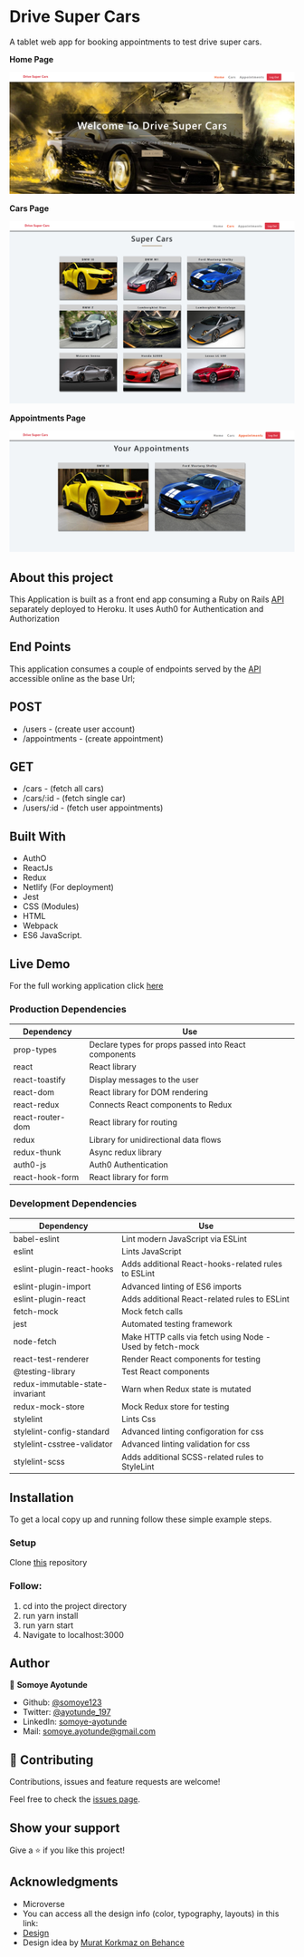 # Drive Super Cars

A tablet web app for booking appointments to test drive super cars.

**Home Page**

<p align="center">
  <img src="./Home.png">
</p>

**Cars Page**

<p align="center">
  <img src="./Cars.png">
</p>

**Appointments Page**

<p align="center">
  <img src="./Appointments.png">
</p>

## About this project
This Application is built as a front end app consuming a Ruby on Rails [API](https://drive-super-cars.herokuapp.com) separately deployed to Heroku. It uses Auth0 for Authentication and Authorization

## End Points
This application consumes a couple of endpoints served by the [API](https://drive-super-cars.herokuapp.com) accessible online as the base Url;

## POST
- /users - (create user account)
- /appointments - (create appointment)

## GET
- /cars - (fetch all cars)
- /cars/:id - (fetch single car)
- /users/:id - (fetch user appointments)

## Built With
- AuthO
- ReactJs
- Redux
- Netlify (For deployment)
- Jest
- CSS (Modules)
- HTML
- Webpack
- ES6 JavaScript.

## Live Demo
For the full working application click [here](https://drive-super-cars.netlify.app)

### Production Dependencies

| **Dependency**   | **Use**                                                 |
| ---------------- | --------------------------------------------------------|
| prop-types       | Declare types for props passed into React components    |
| react            | React library                                           |
| react-toastify   | Display messages to the user                            |
| react-dom        | React library for DOM rendering                         |
| react-redux      | Connects React components to Redux                      |
| react-router-dom | React library for routing                               |
| redux            | Library for unidirectional data flows                   |
| redux-thunk      | Async redux library                                     |
| auth0-js         | Auth0 Authentication                                    |
| react-hook-form  | React library for form                                  |

### Development Dependencies

| **Dependency**                  | **Use**                                                          |
| ------------------------------- | ---------------------------------------------------------------- |
| babel-eslint                    | Lint modern JavaScript via ESLint                                |
| eslint                          | Lints JavaScript                                                 |
| eslint-plugin-react-hooks       | Adds additional React-hooks-related rules to ESLint              |
| eslint-plugin-import            | Advanced linting of ES6 imports                                  |
| eslint-plugin-react             | Adds additional React-related rules to ESLint                    |
| fetch-mock                      | Mock fetch calls                                                 |
| jest                            | Automated testing framework                                      |
| node-fetch                      | Make HTTP calls via fetch using Node - Used by fetch-mock        |
| react-test-renderer             | Render React components for testing                              |
| @testing-library                | Test React components                                            |
| redux-immutable-state-invariant | Warn when Redux state is mutated                                 |
| redux-mock-store                | Mock Redux store for testing                                     |
| stylelint                       | Lints Css                                                        |
| stylelint-config-standard       | Advanced linting configoration for css                           |
| stylelint-csstree-validator     | Advanced linting validation for css                              |
| stylelint-scss                  | Adds additional SCSS-related rules to StyleLint                  |

## Installation
To get a local copy up and running follow these simple example steps.

### Setup

Clone [this](https://github.com/somoye123/Drive-Super-Cars-Frontend.git) repository

### Follow:
1. cd into the project directory
2. run yarn install
3. run yarn start
4. Navigate to localhost:3000

## Author

👤 **Somoye Ayotunde**

- Github: [@somoye123](https://github.com/somoye123)
- Twitter: [@ayotunde_197](https://twitter.com/ayotunde_197)
- LinkedIn: [somoye-ayotunde](https://www.linkedin.com/in/somoye-ayotunde)
- Mail: [somoye.ayotunde@gmail.com](somoye.ayotunde@gmail.com)


## 🤝 Contributing

Contributions, issues and feature requests are welcome!

Feel free to check the [issues page](https://github.com/somoye123/Drive-Super-Cars-Frontend/issues).

## Show your support

Give a ⭐️ if you like this project!

## Acknowledgments
  - Microverse
  - You can access all the design info (color, typography, layouts) in this link:
  - [Design](https://www.behance.net/gallery/26425031/Vespa-Responsive-Redesign)
  - Design idea by [ Murat Korkmaz on Behance](https://www.behance.net/muratk)
